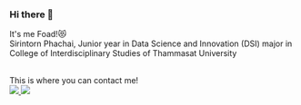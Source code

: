 ### Hi there 👋
It's me Foad!😻 
<br>Sirintorn Phachai, Junior year in Data Science and Innovation (DSI) major in College of Interdisciplinary Studies of Thammasat University

<br> This is where you can contact me!
<br> <a href = 'sirintorn.pchai@gmail.com'> <img src="https://img.shields.io/badge/Gmail-D14836?style=for-the-badge&logo=gmail&logoColor=white"> </a>
<a href="linkedin.com/in/sirintorn-pchai"><img src="https://img.shields.io/badge/LinkedIn-0077B5?style=for-the-badge&logo=linkedin&logoColor=white"> </a>
<!--
**sirintp/sirintp** is a ✨ _special_ ✨ repository because its `README.md` (this file) appears on your GitHub profile.

Here are some ideas to get you started:

- 🔭 I’m currently working on ...
- 🌱 I’m currently learning ...
- 👯 I’m looking to collaborate on ...
- 🤔 I’m looking for help with ...
- 💬 Ask me about ...
- 📫 How to reach me: ...
- 😄 Pronouns: ...
- ⚡ Fun fact: ...
-->
